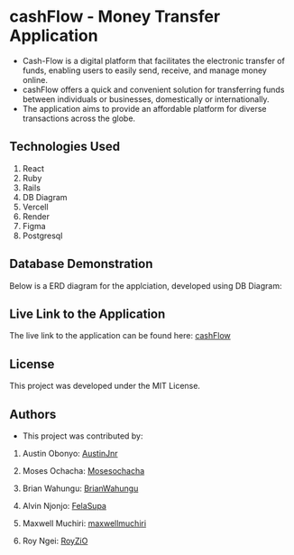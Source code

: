 # cashFlow - Money Transfer Application

- Cash-Flow is a digital platform that facilitates the electronic transfer of funds, enabling users to easily send, receive, and manage money online. 
- cashFlow offers a quick and convenient solution for transferring funds between individuals or businesses, domestically or internationally.
- The application aims to provide an affordable platform for diverse transactions across the globe. 


## Technologies Used

1. React
2. Ruby 
3. Rails
4. DB Diagram
5. Vercell
6. Render
7. Figma
8. Postgresql


## Database Demonstration

Below is a ERD diagram for the applciation, developed using DB Diagram:




## Live Link to the Application

The live link to the application can be found here: [cashFlow](https://cashflow1.vercel.app/)


## License

This project was developed under the MIT License.


## Authors

  + This project was contributed by:

   1. Austin Obonyo: [AustinJnr](https://github.com/Austinjnr)
   
   2. Moses Ochacha: [Mosesochacha](https://github.com/Mosesochacha)
   
   3. Brian Wahungu: [BrianWahungu](https://github.com/BrianWahungu)
   
   4. Alvin Njonjo: [FelaSupa](https://github.com/fela-Supa)
   
   5. Maxwell Muchiri: [maxwellmuchiri](https://github.com/maxwellmuchiri)
   
   6. Roy Ngei: [RoyZiO](https://github.com/RoyZiO)

